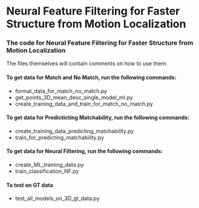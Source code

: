 # Neural Feature Filtering for Faster Structure from Motion Localization

### The code for Neural Feature Filtering for Faster Structure from Motion Localization

The files themselves will contain comments on how to use them.

#### To get data for Match and No Match, run the following commands:

- format_data_for_match_no_match.py
- get_points_3D_mean_desc_single_model_ml.py
- create_training_data_and_train_for_match_no_match.py

#### To get data for Predicticting Matchability, run the following commands:

- create_training_data_predicting_matchability.py
- train_for_predicting_matchability.py

#### To get data for Neural Filtering, run the following commands:

- create_ML_training_data.py
- train_classification_NF.py

#### To test on GT data

- test_all_models_on_3D_gt_data.py